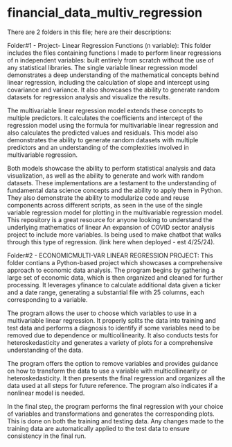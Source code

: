 # financial_data_multiv_regression
There are 2 folders in this file; here are their descriptions:

Folder#1 - Project- Linear Regression Functions (n variable):
This folder includes the files containing functions I made to perform linear regressions of n independent variables: built entirely from scratch without the use of any statistical libraries. The single variable linear regression model demonstrates a deep understanding of the mathematical concepts behind linear regression, including the calculation of slope and intercept using covariance and variance. It also showcases the ability to generate random datasets for regression analysis and visualize the results.

The multivariable linear regression model extends these concepts to multiple predictors. It calculates the coefficients and intercept of the regression model using the formula for multivariable linear regression and also calculates the predicted values and residuals. This model also demonstrates the ability to generate random datasets with multiple predictors and an understanding of the complexities involved in multivariable regression.

Both models showcase the ability to perform statistical analysis and data visualization, as well as the ability to generate and work with random datasets. These implementations are a testament to the understanding of fundamental data science concepts and the ability to apply them in Python. They also demonstrate the ability to modularize code and reuse components across different scripts, as seen in the use of the single variable regression model for plotting in the multivariable regression model. This repository is a great resource for anyone looking to understand the underlying mathematics of linear 
An expansion of COVID sector analysis project to include more variables. Is being used to make chatbot that walks through this type of regression. (link here when deployed - est 4/25/24).


Folder#2 - ECONOMICMULTI-VAR LINEAR REGRESSION PROJECT:
This folder contians a Python-based project which showcases a comprehensive approach to economic data analysis. The program begins by gathering a large set of economic data, which is then organized and cleaned for further processing. It leverages yfinance to calculate additional data given a ticker and a date range, generating a substantial file with 25 columns, each corresponding to a variable.

The program allows the user to choose which variables to use in a multivariable linear regression. It properly splits the data into training and test data and performs a diagnosis to identify if some variables need to be removed due to dependence or multicollinearity. It also conducts tests for heteroskedasticity and generates a variety of plots for a comprehensive understanding of the data.

The program offers the option to remove variables and provides guidance on how to transform the data to use a variable with multicollinearity or heteroskedasticity. It then presents the final regression and organizes all the data used at all steps for future reference. The program also indicates if a nonlinear model is needed.

In the final step, the program performs the final regression with your choice of variables and transformations and generates the corresponding plots. This is done on both the training and testing data. Any changes made to the training data are automatically applied to the test data to ensure consistency in the final run.
